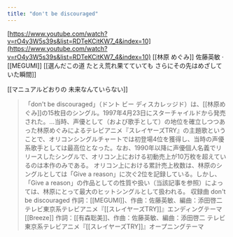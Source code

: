 ```yaml
---
title: "don't be discouraged"
---
```


[https://www.youtube.com/watch?v=rO4y3W5s39s&list=RDTeKCitKW7_4&index=10](https://www.youtube.com/watch?v=rO4y3W5s39s&list=RDTeKCitKW7_4&index=10)
[[林原 めぐみ]]
佐藤英敏 · [[MEGUMI]]
[[選んだこの道 たとえ荒れ果てていても さらにその先はめざしていた瞬間]]

[[マニュアルどおりの 未来なんていらない]]

> 「don't be discouraged」（ドント ビー ディスカレッジド）は、[[林原めぐみ]]の15枚目のシングル。1997年4月23日にスターチャイルドから発売された。...当時、声優として（および歌手として）の地位を確立しつつあった林原めぐみによるテレビアニメ『スレイヤーズTRY』の主題歌ということで、オリコンシングルチャートでは初登場4位を獲得し、当時の声優系歌手としては最高位となった。なお、1990年以降に声優個人名義でリリースしたシングルで、オリコン上における初動売上が10万枚を超えているのは本作のみである。
>  オリコン上における累計売上枚数は、林原のシングルとしては「Give a reason」に次ぐ2位を記録している。しかし、「Give a reason」の作品としての性質や扱い（当該記事を参照）によっては、林原にとって最大のヒットシングルとして扱われる。
>  収録曲
>  don't be discouraged
>  作詞：[[MEGUMI]]、作曲：佐藤英敏、編曲：添田啓二
>  テレビ東京系テレビアニメ『[[スレイヤーズTRY]]』エンディングテーマ
>  [[Breeze]] 作詞：[[有森聡美]]、作曲：佐藤英敏、編曲：添田啓二
>  テレビ東京系テレビアニメ『[[スレイヤーズTRY]]』オープニングテーマ

